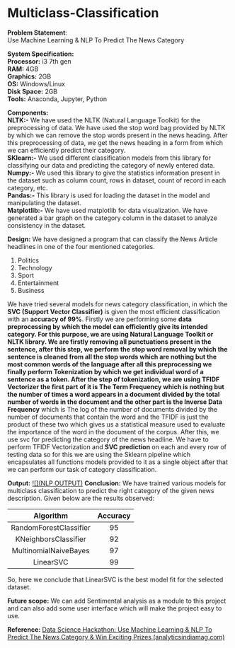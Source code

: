 # Multiclass-Classification
**Problem Statement**:\
Use Machine Learning & NLP To Predict The News Category

**System Specification:** <br>
**Processor:** i3 7th gen <br>
**RAM:** 4GB <br>
**Graphics:** 2GB <br>
**OS:** Windows/Linux <br>
**Disk Space:** 2GB <br>
**Tools:** Anaconda, Jupyter, Python <br>

**Components:** <br>
**NLTK:-** We have used the NLTK (Natural Language Toolkit) for the preprocessing of data. We have used the stop word bag provided by NLTK by which we can remove the stop words present in the news heading. After this preprocessing of data, we get the news heading in a form from which we can efficiently predict their category. <br>
**SKlearn:-** We used different classification models from this library for classifying our data and predicting the category of newly entered data. <br>
**Numpy:-** We used this library to give the statistics information present in the dataset such as column count, rows in dataset, count of record in each category, etc. <br>
**Pandas:-** This library is used for loading the dataset in the model and manipulating the dataset. <br>
**Matplotlib:-** We have used matplotlib for data visualization. We have generated a bar graph on the category column in the dataset to analyze consistency in the dataset. <br>

**Design:**
	We have designed a program that can classify the News Article headlines in one of the four mentioned categories.

1. Politics
2. Technology
3. Sport
4. Entertainment
5. Business

We have tried several models for news category classification, in which the **SVC (Support Vector Classifier)** is given the most efficient classification with an **accuracy of 99%**.
Firstly we are performing some **data preprocessing **by which the model can efficiently give its intended category. For this purpose, we are using Natural Language Toolkit or **NLTK** library. 
We are firstly **removing all punctuations** present in the sentence, after this step, we perform the **stop word removal** by which the sentence is cleaned from all the stop words which are nothing but the most common words of the language after all this preprocessing we finally perform **Tokenization** by which we get individual word of a sentence as a token.
After the step of tokenization, we are using **TFIDF Vectorizer** the first part of it is **The Term Frequency** which is nothing but the number of times a word appears in a document divided by the total number of words in the document and the other part is the** Inverse Data Frequency** which is The log of the number of documents divided by the number of documents that contain the word and the TFIDF is just the product of these two which gives us a statistical measure used to evaluate the importance of the word in the document of the corpus. After this, we use svc for predicting the category of the news headline. We have to perform TFIDF Vectorization and **SVC prediction** on each and every row of testing data so for this we are using the Sklearn pipeline which encapsulates all functions models provided to it as a single object after that we can perform our task of category classification.

**Output:**
[![](NLP  OUTPUT)](https://drive.google.com/file/d/1twF8YYlWxUoy4L8y2hdBZS1I4snfOupB/view?usp=sharing)
**Conclusion:**
We have trained various models for multiclass classification to predict the right category of the given news description. Given below are the results observed:

| Algorithm  | Accuracy   |
| :------------: | :------------: |
|  RandomForestClassifier | 95  |
|  KNeighborsClassifier | 92  |
| MultinomialNaiveBayes  |  97 |
|LinearSVC  | 99  |

So, here we conclude that LinearSVC is the best model fit for the selected dataset.

**Future scope:**
	We can add Sentimental analysis as a module to this project and can also add some user interface which will make the project easy to use.

**Reference:**
[Data Science Hackathon: Use Machine Learning & NLP To Predict The News Category & Win Exciting Prizes (analyticsindiamag.com)](https://analyticsindiamag.com/data-science-hackathon-predict-news-category/ "Data Science Hackathon: Use Machine Learning & NLP To Predict The News Category & Win Exciting Prizes (analyticsindiamag.com)")


